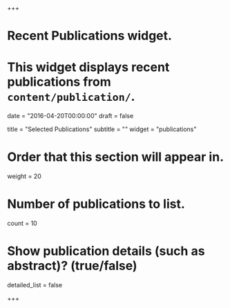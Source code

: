 +++
# Recent Publications widget.
# This widget displays recent publications from `content/publication/`.

date = "2016-04-20T00:00:00"
draft = false

title = "Selected Publications"
subtitle = ""
widget = "publications"

# Order that this section will appear in.
weight = 20

# Number of publications to list.
count = 10

# Show publication details (such as abstract)? (true/false)
detailed_list = false

+++

